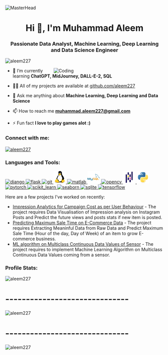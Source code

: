 ![MasterHead](https://www.educative.io/cdn-cgi/image/f=auto,fit=contain,w=1000/api/page/5884875024367616/image/download/4962906573635584)
<h1 align="center">Hi 👋, I'm Muhammad Aleem</h1>
<h3 align="center">Passionate Data Analyst, Machine Learning, Deep Learning and Data Science Engineer</h3>

<p align="left"> <img src="https://komarev.com/ghpvc/?username=aleem227&label=Profile%20views&color=0e75b6&style=flat" alt="aleem227" /> </p>

<img align="right" alt="Coding" width="350" src="https://camo.githubusercontent.com/bdf64db7ecc488c26bedeca8dd6a4909eecb2f05b2d06698c14013fab5b4e5cf/68747470733a2f2f692e696d6775722e636f6d2f6d5649723230372e676966">

- 🌱 I’m currently learning **ChatGPT, MidJourney, DALL-E-2, SQL**

- 👨‍💻 All of my projects are available at [github.com/aleem227](github.com/aleem227)

- 💬 Ask me anything about **Machine Learning, Deep Learning and Data Science**

- 📫 How to reach me **muhammad.aleem227@gmail.com**

- ⚡ Fun fact **I love to play games alot :)**

<h3 align="left">Connect with me:</h3>
<p align="left">
<a href="https://linkedin.com/in/aleem227" target="blank"><img align="center" src="https://raw.githubusercontent.com/rahuldkjain/github-profile-readme-generator/master/src/images/icons/Social/linked-in-alt.svg" alt="aleem227" height="30" width="40" /></a>
</p>

<h3 align="left">Languages and Tools:</h3>
<p align="left"> <a href="https://www.djangoproject.com/" target="_blank" rel="noreferrer"> <img src="https://cdn.worldvectorlogo.com/logos/django.svg" alt="django" width="40" height="40"/> </a> <a href="https://flask.palletsprojects.com/" target="_blank" rel="noreferrer"> <img src="https://www.vectorlogo.zone/logos/pocoo_flask/pocoo_flask-icon.svg" alt="flask" width="40" height="40"/> </a> <a href="https://git-scm.com/" target="_blank" rel="noreferrer"> <img src="https://www.vectorlogo.zone/logos/git-scm/git-scm-icon.svg" alt="git" width="40" height="40"/> </a> <a href="https://www.linux.org/" target="_blank" rel="noreferrer"> <img src="https://raw.githubusercontent.com/devicons/devicon/master/icons/linux/linux-original.svg" alt="linux" width="40" height="40"/> </a> <a href="https://www.mathworks.com/" target="_blank" rel="noreferrer"> <img src="https://upload.wikimedia.org/wikipedia/commons/2/21/Matlab_Logo.png" alt="matlab" width="40" height="40"/> </a> <a href="https://www.mysql.com/" target="_blank" rel="noreferrer"> <img src="https://raw.githubusercontent.com/devicons/devicon/master/icons/mysql/mysql-original-wordmark.svg" alt="mysql" width="40" height="40"/> </a> <a href="https://opencv.org/" target="_blank" rel="noreferrer"> <img src="https://www.vectorlogo.zone/logos/opencv/opencv-icon.svg" alt="opencv" width="40" height="40"/> </a> <a href="https://pandas.pydata.org/" target="_blank" rel="noreferrer"> <img src="https://raw.githubusercontent.com/devicons/devicon/2ae2a900d2f041da66e950e4d48052658d850630/icons/pandas/pandas-original.svg" alt="pandas" width="40" height="40"/> </a> <a href="https://www.python.org" target="_blank" rel="noreferrer"> <img src="https://raw.githubusercontent.com/devicons/devicon/master/icons/python/python-original.svg" alt="python" width="40" height="40"/> </a> <a href="https://pytorch.org/" target="_blank" rel="noreferrer"> <img src="https://www.vectorlogo.zone/logos/pytorch/pytorch-icon.svg" alt="pytorch" width="40" height="40"/> </a> <a href="https://scikit-learn.org/" target="_blank" rel="noreferrer"> <img src="https://upload.wikimedia.org/wikipedia/commons/0/05/Scikit_learn_logo_small.svg" alt="scikit_learn" width="40" height="40"/> </a> <a href="https://seaborn.pydata.org/" target="_blank" rel="noreferrer"> <img src="https://seaborn.pydata.org/_images/logo-mark-lightbg.svg" alt="seaborn" width="40" height="40"/> </a> <a href="https://www.sqlite.org/" target="_blank" rel="noreferrer"> <img src="https://www.vectorlogo.zone/logos/sqlite/sqlite-icon.svg" alt="sqlite" width="40" height="40"/> </a> <a href="https://www.tensorflow.org" target="_blank" rel="noreferrer"> <img src="https://www.vectorlogo.zone/logos/tensorflow/tensorflow-icon.svg" alt="tensorflow" width="40" height="40"/> </a> </p>


Here are a few projects I've worked on recently:

- [Impression Analytics for Campaign Cost as per User Behaviour](https://github.com/aleem227/Impression-Analytics-for-Campaign-Cost-as-per-User-Behaviour) - The project requires Data Visualisation of Impression analysis on Instagram Posts and Predict the future views and posts stats if new item is posted.
- [Predicting Maximum Sale Time on E-Commerce Data](https://github.com/aleem227/Predicting-Maximum-Sale-Time-on-E-commerce-Dataset) - The project requires Extracting Meaninful Data from Raw Data and Predict Maximum Sale Time (Hour of the day, Day of Week) of an item to grow E-commerce business. 
- [ML algorithm on Multiclass Continuous Data Values of Sensor](https://github.com/aleem227/ML-Algorithm-on-Continuous-Data-Values-Multiclasses) - The project requires to implement Machine Learning Algorithm on Multiclass Continuous Data Values coming from a sensor.

<h3>Profile Stats:</h3>

<table>
  <tr>
  <img src="https://github-readme-stats.vercel.app/api/top-langs?username=aleem227&show_icons=true&locale=en&layout=compact" alt="aleem227" >
  <h1>------------------------------</h1>
  <img src="https://github-readme-streak-stats.herokuapp.com/?user=aleem227&" alt="aleem227" >
  <h1>------------------------------</h1>  
  <img src="https://github-readme-stats.vercel.app/api?username=aleem227&show_icons=true&locale=en" alt="aleem227" >
   </tr>
</table>

